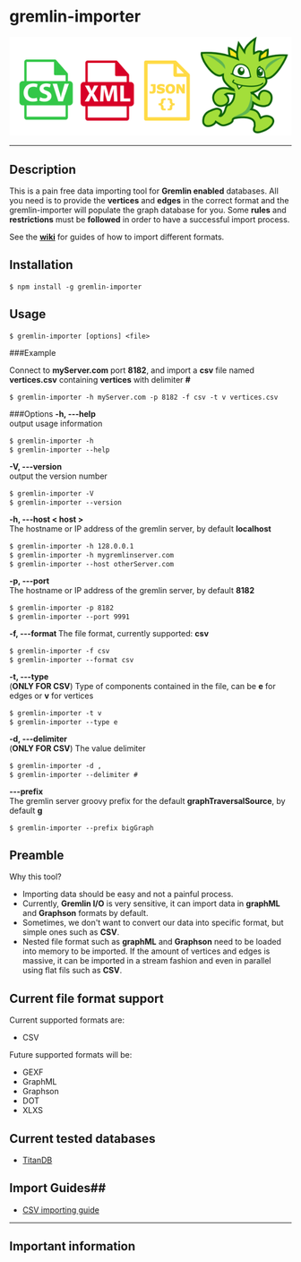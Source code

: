 
# **gremlin-importer** #

![gremlin importer logo](images/gremlin-importer.png)


----------
## Description ##

This is a pain free data importing tool for **Gremlin enabled** databases. All you need is to provide the **vertices** and **edges** in the correct format and the gremlin-importer will populate the graph database for you. Some **rules** and **restrictions** must be **followed** in order to have a successful import process.

See the [**wiki**](https://github.com/mastayoda/gremlin-importer/wiki) for guides of how to import different formats.

## Installation ##

    $ npm install -g gremlin-importer

## Usage ##

    $ gremlin-importer [options] <file>

###Example

Connect to **myServer.com** port **8182**, and import a **csv** file named **vertices.csv** containing **vertices** with delimiter **#**

    $ gremlin-importer -h myServer.com -p 8182 -f csv -t v vertices.csv  
    
###Options
**-h, ---help**                    
output usage information

    $ gremlin-importer -h
    $ gremlin-importer --help

**-V, ---version**                
output the version number

    $ gremlin-importer -V
    $ gremlin-importer --version

**-h, ---host < host >**            
The hostname or IP address of the gremlin server, by default **localhost**

    $ gremlin-importer -h 128.0.0.1
    $ gremlin-importer -h mygremlinserver.com
    $ gremlin-importer --host otherServer.com

**-p, ---port <port>**            
The hostname or IP address of the gremlin server, by default **8182**

    $ gremlin-importer -p 8182
    $ gremlin-importer --port 9991

**-f, ---format <format>** 
The file format, currently supported: **csv**

    $ gremlin-importer -f csv
    $ gremlin-importer --format csv

**-t, ---type <type>**            
(**ONLY FOR CSV**) Type of components contained in the file, can be **e** for edges or **v** for vertices

    $ gremlin-importer -t v
    $ gremlin-importer --type e

**-d, ---delimiter <delimiter>**  
(**ONLY FOR CSV**) The value delimiter

    $ gremlin-importer -d ,
    $ gremlin-importer --delimiter #

**---prefix <prefix>**           
 The gremlin server groovy prefix for the default **graphTraversalSource**, by default **g**

    $ gremlin-importer --prefix bigGraph



## Preamble ##

Why this tool?

 - Importing data should be easy and not a painful process.
 - Currently, **Gremlin I/O** is very sensitive, it can import data in **graphML** and **Graphson** formats by default.
 - Sometimes, we don't want to convert our data into specific format, but simple ones such as **CSV**.
 - Nested file format such as **graphML** and **Graphson** need to be loaded into memory to be imported. If the amount of vertices and edges is massive, it can be imported in a stream fashion and even in parallel using flat fils such as **CSV**.


## Current file format support ##

Current supported formats are:

 - CSV

Future supported formats will be:

 - GEXF
 - GraphML
 - Graphson
 - DOT
 - XLXS

## Current tested databases ##

 - [TitanDB](http://thinkaurelius.github.io/titan/)




## Import Guides<a name="imporingGuides"></a>##

 - [CSV importing guide](https://github.com/mastayoda/gremlin-importer/wiki/CSV-importing-guide)

----------


## Important information ##


